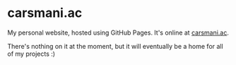 # carsmani.ac
My personal website, hosted using GitHub Pages. It's online at [carsmani.ac](http://carsmani.ac).

There's nothing on it at the moment, but it will eventually be a home for all of my projects :)
